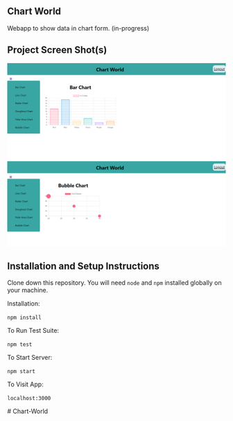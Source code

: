 ## Chart World
Webapp to show data in chart form.
(in-progress)


## Project Screen Shot(s)
<img src="./src/images/bar-chart.png" />
<img src="./src/images/bubble-chart.png" />

## Installation and Setup Instructions

Clone down this repository. You will need `node` and `npm` installed globally on your machine.  

Installation:

`npm install`  

To Run Test Suite:  

`npm test`  

To Start Server:

`npm start`  

To Visit App:

`localhost:3000`  

#   C h a r t - W o r l d 
 
 